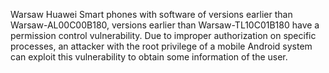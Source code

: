 Warsaw Huawei Smart phones with software of versions earlier than Warsaw-AL00C00B180, versions earlier than Warsaw-TL10C01B180 have a permission control vulnerability. Due to improper authorization on specific processes, an attacker with the root privilege of a mobile Android system can exploit this vulnerability to obtain some information of the user.